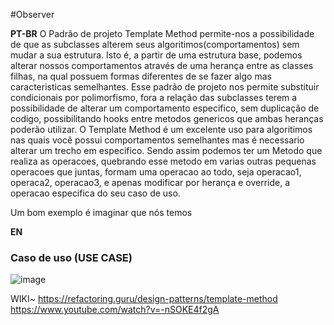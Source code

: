 #Observer

<strong>PT-BR</strong>
O Padrão de projeto Template Method permite-nos a possibilidade de que as subclasses alterem seus algoritimos(comportamentos) sem mudar a sua estrutura. Isto é, a partir de uma estrutura base, podemos alterar nossos comportamentos através de uma herança entre as classes filhas, na qual possuem formas diferentes de se fazer algo mas caracteristicas semelhantes.
Esse padrão de projeto nos permite substituir condicionais por polimorfismo, fora a relação das subclasses terem a possibilidade de alterar um comportamento especifico, sem duplicação de codigo, possibilitando hooks entre metodos genericos que ambas heranças poderão utilizar. 
O Template Method é um excelente uso para algoritimos nas quais você possui comportamentos semelhantes mas é necessario alterar um trecho em especifico. Sendo assim podemos ter um Metodo que realiza as operacoes, quebrando esse metodo em varias outras pequenas operacoes que juntas, formam uma operacao ao todo, seja operacao1, operaca2, operacao3, e apenas modificar por herança e override, a operacao especifica do seu caso de uso. 

Um bom exemplo é imaginar que nós temos 


<strong>EN</strong>

### Caso de uso (USE CASE)
![image](https://user-images.githubusercontent.com/50564121/159396382-8f95d717-c362-4608-bf3a-bf4ebfee34ad.png)


WIKI~
https://refactoring.guru/design-patterns/template-method </br>
https://www.youtube.com/watch?v=-nSOKE4f2gA
